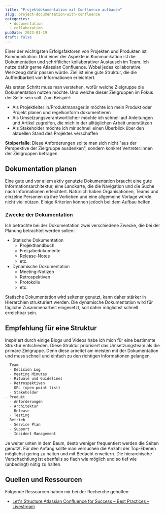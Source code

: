```yaml
---
title: "Projektdokumentation mit Confluence aufbauen"
slug: project-documentation-with-confluence
categories:
  - documentation
  - collaboration
pubDate: 2023-01-19
draft: false
---
```


Einer der wichtigsten Erfolgsfaktoren von Projekten und Produkten ist Kommunikation. Und einer der Aspekte in Kommunikation ist die Dokumentation und schriftlicher kollaborativer Austausch im Team. Ich nutze dafür gerne Atlassian Confluence. Wobei jedes kollaborative Werkzeug dafür passen würde. Ziel ist eine gute Struktur, die die Auffindbarkeit von Informationen erleichtert.

<!-- excerpt -->

Als ersten Schritt muss man verstehen, wofür welche Zielgruppe die Dokumentation nutzen möchte. Und welche dieser Zielgruppen im Fokus der Seite sein soll. Zum Beispiel:

- Als Projektleiter:in/Produktmanager:in möchte ich mein Produkt oder Projekt planen und regelkonform dokumentieren
- Als Umsetzungsverantwortliche:r möchte ich schnell auf Anleitungen und Artikel zugreifen, die mich in der alltäglichen Arbeit unterstützen
- Als Stakeholder möchte ich mir schnell einen Überblick über den aktuellen Stand des Projektes verschaffen

**Stolperfalle**: Diese Anforderungen sollte man sich nicht "aus der Perspektive der Zielgruppe ausdenken", sondern konkret Vertreter:innen der Zielgruppen befragen.

## Dokumentation planen

Eine gute und vor allem aktiv genutzte Dokumentation braucht eine gute Informationsarchitektur, eine Landkarte, die die Navigation und die Suche nach Informationen erleichtert. Natürlich haben Organisationen, Teams und einzelne Personen da ihre Vorlieben und eine allgemeine Vorlage würde nicht viel nützen. Einige Kriterien können jedoch bei dem Aufbau helfen.

### Zwecke der Dokumentation

Ich betrachte bei der Dokumentation zwei verschiedene Zwecke, die bei der Planung betrachtet werden sollen:

- Statische Dokumentation
  - Projekthandbuch
  - Freigabedokumente
  - Release-Notes
  - etc.
- Dynamische Dokumentation
  - Meeting-Notizen
  - Retrospektiven
  - Protokolle
  - etc.

Statische Dokumentation wird seltener genutzt, kann daher stärker in Hierarchien strukturiert werden. Die dynamische Dokumentation wird für tägliche Zusammenarbeit eingesetzt, soll daher möglichst schnell erreichbar sein.

## Empfehlung für eine Struktur

Inspiriert durch einige Blogs und Videos habe ich mich für eine bestimmte Struktur entschieden. Diese Struktur priorisiert das Umsetzungsteam als die primäre Zielgruppe. Denn diese arbeitet am meisten mit der Dokumentation und muss schnell und einfach zu den richtigen Informationen gelangen.

```md
- Team
  - Decision Log
  - Meeting Minutes
  - Rituale und Guidelines
  - Retrospektiven
  - OPL (open point list)
  - Stakeholder
- Produkt
  - Anforderungen
  - Architektur
  - Release
  - Testing
- Betrieb
  - Service Plan
  - Support
  - Incident Management
```

Je weiter unten in dem Baum, desto weniger frequentiert werden die Seiten genutzt. Für den Anfang sollte man versuchen die Anzahl der Top-Ebenen möglichst gering zu halten und mit Bedacht erweitern. Die hierarchische Verschachtlung ist ebenfalls so flach wie möglich und so tief wie (unbedingt) nötig zu halten.

## Quellen und Ressourcen

Folgende Ressourcen haben mir bei der Recherche geholfen:

- [Let's Structure Atlassian Confluence for Success – Best Practices – Livestream](https://www.youtube.com/watch?v=U-f523b2UkU)
